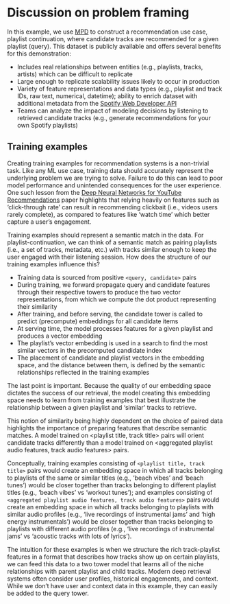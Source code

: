 # Discussion on problem framing 
In this example, we use [MPD](https://www.aicrowd.com/challenges/spotify-million-playlist-dataset-challenge) to construct a recommendation use case, playlist continuation, where candidate tracks are recommended for a given playlist (query). This dataset is publicly available and offers several benefits for this demonstration:

* Includes real relationships between entities (e.g., playlists, tracks, artists) which can be difficult to replicate
* Large enough to replicate scalability issues likely to occur in production
* Variety of feature representations and data types (e.g., playlist and track IDs, raw text, numerical, datetime); ability to enrich dataset with additional metadata from the [Spotify Web Developer API](https://developer.spotify.com/documentation/web-api/)
* Teams can analyze the impact of modeling decisions by listening to retrieved candidate tracks (e.g., generate recommendations for your own Spotify playlists)

## Training examples
Creating training examples for recommendation systems is a non-trivial task. Like any ML use case, training data should accurately represent the underlying problem we are trying to solve. Failure to do this can lead to poor model performance and unintended consequences for the user experience. One such lesson from the [Deep Neural Networks for YouTube Recommendations](https://static.googleusercontent.com/media/research.google.com/en//pubs/archive/45530.pdf) paper highlights that relying heavily on features such as ‘click-through rate’ can result in recommending clickbait (i.e., videos users rarely complete), as compared to features like ‘watch time’ which better capture a user’s engagement. 

Training examples should represent a semantic match in the data. For playlist-continuation, we can think of a semantic match as pairing playlists (i.e., a set of tracks, metadata, etc.) with tracks similar enough to keep the user engaged with their listening session. How does the structure of our training examples influence this?

* Training data is sourced from positive `<query, candidate>` pairs
* During training, we forward propagate query and candidate features through their respective towers to produce the two vector representations, from which we compute the dot product representing their similarity 
* After training, and before serving, the candidate tower is called to predict (precompute) embeddings for all candidate items
* At serving time, the model processes features for a given playlist and produces a vector embedding
* The playlist’s vector embedding is used in a search to find the most similar vectors in the precomputed candidate index
* The placement of candidate and playlist vectors in the embedding space, and the distance between them, is defined by the semantic relationships reflected in the training examples

The last point is important. Because the quality of our embedding space dictates the success of our retrieval, the model creating this embedding space needs to learn from training examples that best illustrate the relationship between a given playlist and ‘similar’ tracks to retrieve. 

This notion of similarity being highly dependent on the choice of paired data highlights the importance of preparing features that describe semantic matches. A model trained on <playlist title, track title> pairs will orient candidate tracks differently than a model trained on <aggregated playlist audio features, track audio features> pairs. 

Conceptually, training examples consisting of `<playlist title, track title>` pairs would create an embedding space in which all tracks belonging to playlists of the same or similar titles (e.g., ‘beach vibes’ and ‘beach tunes’) would be closer together than tracks belonging to different playlist titles (e.g., ‘beach vibes’ vs ‘workout tunes’); and examples consisting of `<aggregated playlist audio features, track audio features>` pairs would create an embedding space in which all tracks belonging to playlists with similar audio profiles (e.g., ‘live recordings of instrumental jams’ and ‘high energy instrumentals’) would be closer together than tracks belonging to playlists with different audio profiles (e.g., ‘live recordings of instrumental jams’ vs ‘acoustic tracks with lots of lyrics’).

The intuition for these examples is when we structure the rich track-playlist features in a format that describes how tracks show up on certain playlists, we can feed this data to a two tower model that learns all of the niche relationships with parent playlist and child tracks. Modern deep retrieval systems often consider user profiles, historical engagements, and context. While we don’t have user and context data in this example, they can easily be added to the query tower.